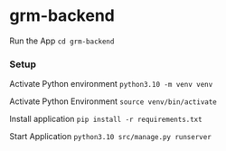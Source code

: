 # grm-backend


Run the App
`cd grm-backend	`
### Setup 
Activate Python environment
`python3.10 -m venv venv`

Activate Python Environment
`source venv/bin/activate`

Install application
`pip install -r requirements.txt`

Start Application
`python3.10 src/manage.py runserver`

